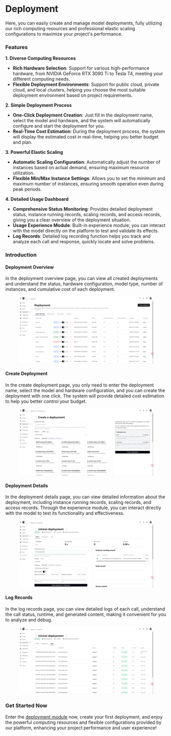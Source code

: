 # Deployment

Here, you can easily create and manage model deployments, fully utilizing our rich computing resources and professional elastic scaling configurations to maximize your project's performance.

### Features

**1. Diverse Computing Resources**

* **Rich Hardware Selection**: Support for various high-performance hardware, from NVIDIA GeForce RTX 3090 Ti to Tesla T4, meeting your different computing needs.
* **Flexible Deployment Environments**: Support for public cloud, private cloud, and local clusters, helping you choose the most suitable deployment environment based on project requirements.

**2. Simple Deployment Process**

* **One-Click Deployment Creation**: Just fill in the deployment name, select the model and hardware, and the system will automatically configure and start the deployment for you.
* **Real-Time Cost Estimation**: During the deployment process, the system will display the estimated cost in real-time, helping you better budget and plan.

**3. Powerful Elastic Scaling**

* **Automatic Scaling Configuration**: Automatically adjust the number of instances based on actual demand, ensuring maximum resource utilization.
* **Flexible Min/Max Instance Settings**: Allows you to set the minimum and maximum number of instances, ensuring smooth operation even during peak periods.

**4. Detailed Usage Dashboard**

* **Comprehensive Status Monitoring**: Provides detailed deployment status, instance running records, scaling records, and access records, giving you a clear overview of the deployment situation.
* **Usage Experience Module**: Built-in experience module, you can interact with the model directly on the platform to test and validate its effects.
* **Log Records**: Detailed log recording function helps you track and analyze each call and response, quickly locate and solve problems.

### Introduction

#### **Deployment Overview**

In the deployment overview page, you can view all created deployments and understand the status, hardware configuration, model type, number of instances, and cumulative cost of each deployment.

<figure><img src="../.gitbook/assets/a5c97b8cdb499b47c765c77bc5b7412.png" alt=""><figcaption></figcaption></figure>

#### **Create Deployment**

In the create deployment page, you only need to enter the deployment name, select the model and hardware configuration, and you can create the deployment with one click. The system will provide detailed cost estimation to help you better control your budget.

<figure><img src="../.gitbook/assets/26cdddfaa1c2a50cf9d66aa2e2986ea.png" alt=""><figcaption></figcaption></figure>

#### **Deployment Details**

In the deployment details page, you can view detailed information about the deployment, including instance running records, scaling records, and access records. Through the experience module, you can interact directly with the model to test its functionality and effectiveness.

<figure><img src="../.gitbook/assets/d38613d1848ba56abf907f9a04f2ced.png" alt=""><figcaption></figcaption></figure>

#### **Log Records**

In the log records page, you can view detailed logs of each call, understand the call status, runtime, and generated content, making it convenient for you to analyze and debug.

<figure><img src="../.gitbook/assets/cabbd4e38086fa90502fc78ad9ad7fa (1).png" alt=""><figcaption></figcaption></figure>

### Get Started Now

Enter the [deployment module](https://alpha.fusionworks.ai/) now, create your first deployment, and enjoy the powerful computing resources and flexible configurations provided by our platform, enhancing your project performance and user experience!
